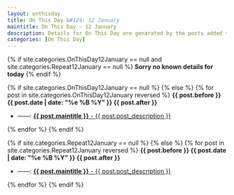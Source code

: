 ```yaml
---
layout: onthisday
title: On This Day &#124; 12 January
maintitle: On This Day — 12 January
description: Details for On This Day are genarated by the posts added to the website so the content is subject to changes/updates over time.
categories: [On This Day]
---
```


{% if site.categories.OnThisDay12January == null and site.categories.Repeat12January == null %}
<strong>Sorry no known details for today</strong>
{% endif %}

{% if site.categories.OnThisDay12January == null %}
{% else %}
{% for post in site.categories.OnThisDay12January reversed %}
<strong>{{ post.before }} {{ post.date | date: "%e %B %Y" }} {{ post.after }}</strong>
<ul>
<li> ——: <a href="{{ post.url }}"><strong>{{ post.maintitle }}</strong> - {{ post.post_description }}</a></li>
</ul>
{% endfor %}
{% endif %}

{% if site.categories.Repeat12January == null %}
{% else %}
{% for post in site.categories.Repeat12January reversed %}
<strong>{{ post.before }} {{ post.date | date: "%e %B %Y" }} {{ post.after }}</strong>
<ul>
<li> ——: <a href="{{ post.url }}"><strong>{{ post.maintitle }}</strong> - {{ post.post_description }}</a></li>
</ul>
{% endfor %}
{% endif %}
